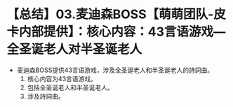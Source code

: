 # 【总结】03.麦迪森BOSS【萌萌团队-皮卡内部提供】：核心内容：43言语游戏—全圣诞老人对半圣诞老人

-   麦迪森BOSS提供43言语游戏，涉及全圣诞老人和半圣诞老人的詩詞曲。
    1.  核心内容为43言语游戏。
    2.  包括全圣诞老人和半圣诞老人。
    3.  涉及詩詞曲。